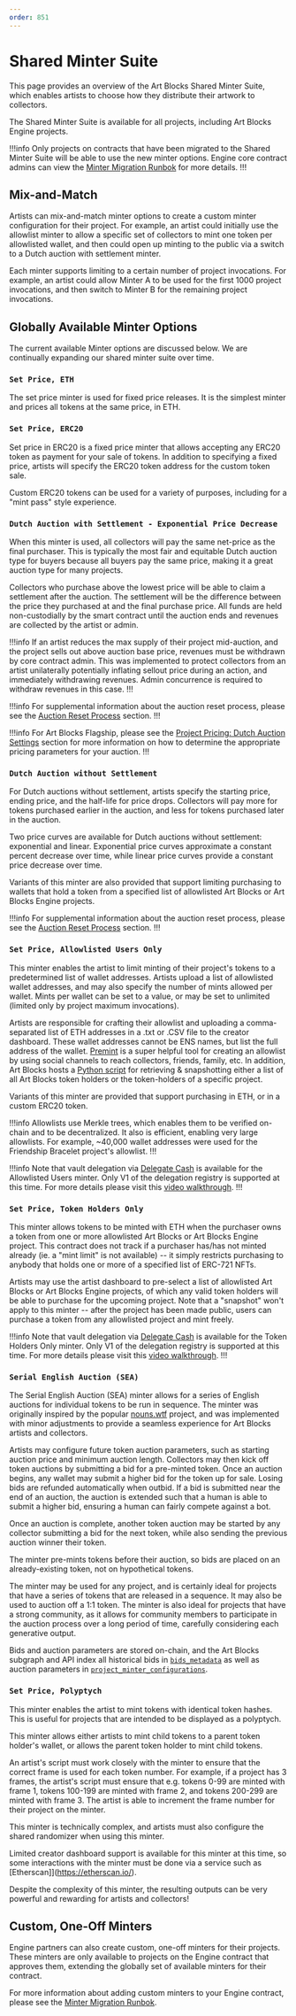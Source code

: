 ```yaml
---
order: 851
---
```


# Shared Minter Suite

This page provides an overview of the Art Blocks Shared Minter Suite, which enables artists to choose how they distribute their artwork to collectors.

The Shared Minter Suite is available for all projects, including Art Blocks Engine projects.

!!!info
Only projects on contracts that have been migrated to the Shared Minter Suite will be able to use the new minter options. Engine core contract admins can view the [Minter Migration Runbok](./../art-blocks-engine-onboarding/art-blocks-engine-101/minter-suite-migration-runbook.md) for more details.
!!!

## Mix-and-Match

Artists can mix-and-match minter options to create a custom minter configuration for their project. For example, an artist could initially use the allowlist minter to allow a specific set of collectors to mint one token per allowlisted wallet, and then could open up minting to the public via a switch to a Dutch auction with settlement minter.

Each minter supports limiting to a certain number of project invocations. For example, an artist could allow Minter A to be used for the first 1000 project invocations, and then switch to Minter B for the remaining project invocations.

## Globally Available Minter Options

The current available Minter options are discussed below. We are continually expanding our shared minter suite over time.

### `Set Price, ETH`

The set price minter is used for fixed price releases. It is the simplest minter and prices all tokens at the same price, in ETH.

### `Set Price, ERC20`

Set price in ERC20 is a fixed price minter that allows accepting any ERC20 token as payment for your sale of tokens. In addition to specifying a fixed price, artists will specify the ERC20 token address for the custom token sale.

Custom ERC20 tokens can be used for a variety of purposes, including for a "mint pass" style experience.

### `Dutch Auction with Settlement - Exponential Price Decrease`

When this minter is used, all collectors will pay the same net-price as the final purchaser. This is typically the most fair and equitable Dutch auction type for buyers because all buyers pay the same price, making it a great auction type for many projects.

Collectors who purchase above the lowest price will be able to claim a settlement after the auction. The settlement will be the difference between the price they purchased at and the final purchase price. All funds are held non-custodially by the smart contract until the auction ends and revenues are collected by the artist or admin.

!!!info
If an artist reduces the max supply of their project mid-auction, and the project sells out above auction base price, revenues must be withdrawn by core contract admin. This was implemented to protect collectors from an artist unilaterally potentially inflating sellout price during an action, and immediately withdrawing revenues. Admin concurrence is required to withdraw revenues in this case.
!!!

!!!info
For supplemental information about the auction reset process, please see the [Auction Reset Process](./minter-suite-supplemental.md#auction-reset-process) section.
!!!

!!!info
For Art Blocks Flagship, please see the [Project Pricing: Dutch Auction Settings](./../creator-onboarding/readme/project-pricing-model.md) section for more information on how to determine the appropriate pricing parameters for your auction.
!!!

### `Dutch Auction without Settlement`

For Dutch auctions without settlement, artists specify the starting price, ending price, and the half-life for price drops. Collectors will pay more for tokens purchased earlier in the auction, and less for tokens purchased later in the auction.

Two price curves are available for Dutch auctions without settlement: exponential and linear. Exponential price curves approximate a constant percent decrease over time, while linear price curves provide a constant price decrease over time.

Variants of this minter are also provided that support limiting purchasing to wallets that hold a token from a specified list of allowlisted Art Blocks or Art Blocks Engine projects.

!!!info
For supplemental information about the auction reset process, please see the [Auction Reset Process](./minter-suite-supplemental.md#auction-reset-process) section.
!!!

### `Set Price, Allowlisted Users Only`

This minter enables the artist to limit minting of their project's tokens to a predetermined list of wallet addresses. Artists upload a list of allowlisted wallet addresses, and may also specify the number of mints allowed per wallet. Mints per wallet can be set to a value, or may be set to unlimited (limited only by project maximum invocations).

Artists are responsible for crafting their allowlist and uploading a comma-separated list of ETH addresses in a .txt or .CSV file to the creator dashboard. These wallet addresses cannot be ENS names, but list the full address of the wallet. [Premint](https://www.premint.xyz/) is a super helpful tool for creating an allowlist by using social channels to reach collectors, friends, family, etc. In addition, Art Blocks hosts a [Python script](https://github.com/ArtBlocks/artblocks-community-tooling/tree/main/SnapshotABHolders) for retrieving & snapshotting either a list of all Art Blocks token holders or the token-holders of a specific project.

Variants of this minter are provided that support purchasing in ETH, or in a custom ERC20 token.

!!!info
Allowlists use Merkle trees, which enables them to be verified on-chain and to be decentralized. It also is efficient, enabling very large allowlists. For example, ~40,000 wallet addresses were used for the Friendship Bracelet project's allowlist.
!!!

!!!info
Note that vault delegation via [Delegate Cash](https://delegate.cash/) is available for the Allowlisted Users minter. Only V1 of the delegation registry is supported at this time. For more details please visit this [video walkthrough](https://www.youtube.com/watch?v=2-AgG--zcaw&list=PLSNTJAzmISeZcLm19EhafsGjJXwwgzBbU&index=5).
!!!

### `Set Price, Token Holders Only`

This minter allows tokens to be minted with ETH when the purchaser owns a token from one or more allowlisted Art Blocks or Art Blocks Engine project. This contract does not track if a purchaser has/has not minted already (ie. a "mint limit" is not available) -- it simply restricts purchasing to anybody that holds one or more of a specified list of ERC-721 NFTs.

Artists may use the artist dashboard to pre-select a list of allowlisted Art Blocks or Art Blocks Engine projects, of which any valid token holders will be able to purchase for the upcoming project. Note that a "snapshot" won't apply to this minter -- after the project has been made public, users can purchase a token from any allowlisted project and mint freely.

!!!info
Note that vault delegation via [Delegate Cash](https://delegate.cash/) is available for the Token Holders Only minter. Only V1 of the delegation registry is supported at this time. For more details please visit this [video walkthrough](https://www.youtube.com/watch?v=2-AgG--zcaw&list=PLSNTJAzmISeZcLm19EhafsGjJXwwgzBbU&index=5).
!!!

### `Serial English Auction (SEA)`

The Serial English Auction (SEA) minter allows for a series of English auctions for individual tokens to be run in sequence. The minter was originally inspired by the popular [nouns.wtf](https://nouns.wtf/) project, and was implemented with minor adjustments to provide a seamless experience for Art Blocks artists and collectors.

Artists may configure future token auction parameters, such as starting auction price and minimum auction length. Collectors may then kick off token auctions by submitting a bid for a pre-minted token. Once an auction begins, any wallet may submit a higher bid for the token up for sale. Losing bids are refunded automatically when outbid. If a bid is submitted near the end of an auction, the auction is extended such that a human is able to submit a higher bid, ensuring a human can fairly compete against a bot.

Once an auction is complete, another token auction may be started by any collector submitting a bid for the next token, while also sending the previous auction winner their token.

The minter pre-mints tokens before their auction, so bids are placed on an already-existing token, not on hypothetical tokens.

The minter may be used for any project, and is certainly ideal for projects that have a series of tokens that are released in a sequence. It may also be used to auction off a 1:1 token. The minter is also ideal for projects that have a strong community, as it allows for community members to participate in the auction process over a long period of time, carefully considering each generative output.

Bids and auction parameters are stored on-chain, and the Art Blocks subgraph and API index all historical bids in [`bids_metadata`](https://docs.artblocks.io/public-api-docs/#definition-bids_metadata) as well as auction parameters in [`project_minter_configurations`](https://docs.artblocks.io/public-api-docs/#definition-project_minter_configurations).

### `Set Price, Polyptych`

This minter enables the artist to mint tokens with identical token hashes. This is useful for projects that are intended to be displayed as a polyptych.

This minter allows either artists to mint child tokens to a parent token holder's wallet, or allows the parent token holder to mint child tokens.

An artist's script must work closely with the minter to ensure that the correct frame is used for each token number. For example, if a project has 3 frames, the artist's script must ensure that e.g. tokens 0-99 are minted with frame 1, tokens 100-199 are minted with frame 2, and tokens 200-299 are minted with frame 3. The artist is able to increment the frame number for their project on the minter.

This minter is technically complex, and artists must also configure the shared randomizer when using this minter.

Limited creator dashboard support is available for this minter at this time, so some interactions with the minter must be done via a service such as [Etherscan]](https://etherscan.io/).

Despite the complexity of this minter, the resulting outputs can be very powerful and rewarding for artists and collectors!

## Custom, One-Off Minters

Engine partners can also create custom, one-off minters for their projects. These minters are only available to projects on the Engine contract that approves them, extending the globally set of available minters for their contract.

For more information about adding custom minters to your Engine contract, please see the [Minter Migration Runbok](./../art-blocks-engine-onboarding/art-blocks-engine-101/minter-suite-migration-runbook.md#adding-a-custom-one-off-minter-to-the-shared-minter-suite).
